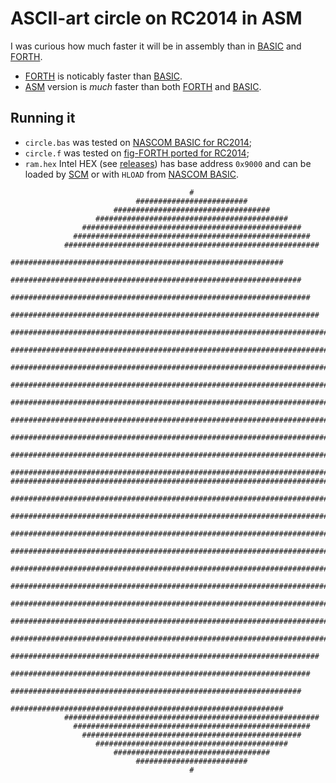 # ASCII-art circle on RC2014 in ASM

I was curious how much faster it will be in assembly than in [BASIC](reference/circle.bas) and [FORTH](reference/circle.f).

* [FORTH](reference/circle.f) is noticably faster than [BASIC](reference/circle.bas).
* [ASM](circle.asm) version is *much* faster than both [FORTH](reference/circle.f) and [BASIC](reference/circle.bas).

## Running it

* `circle.bas` was tested on [NASCOM BASIC for RC2014](https://github.com/tocisz/RC2014-nascom);
* `circle.f` was tested on [fig-FORTH ported for RC2014](https://github.com/tocisz/RC2014-FORTH);
* `ram.hex` Intel HEX (see [releases](https://github.com/tocisz/RC2014-nascom/releases)) has base address `0x9000`
and can be loaded by [SCM](https://smallcomputercentral.com/small-computer-monitor/)
or with `HLOAD` from [NASCOM BASIC](https://github.com/tocisz/RC2014-nascom).


```
                                        #                                        
                            #########################                            
                       ###################################                       
                   ###########################################                   
                #################################################                
              #####################################################              
            #########################################################            
          #############################################################          
        #################################################################        
       ###################################################################       
      #####################################################################      
     #######################################################################     
    #########################################################################    
   ###########################################################################   
  #############################################################################  
  #############################################################################  
 ############################################################################### 
 ############################################################################### 
 ############################################################################### 
 ############################################################################### 
#################################################################################
 ############################################################################### 
 ############################################################################### 
 ############################################################################### 
 ############################################################################### 
  #############################################################################  
  #############################################################################  
   ###########################################################################   
    #########################################################################    
     #######################################################################     
      #####################################################################      
       ###################################################################       
        #################################################################        
          #############################################################          
            #########################################################            
              #####################################################              
                #################################################                
                   ###########################################                   
                       ###################################                       
                            #########################                            
                                        #                                        
```